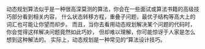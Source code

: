动态规划算法似乎是一种很高深莫测的算法，你会在一些面试或算法书籍的高级技巧部分看到相关内容，
什么状态转移方程，重叠子问题，最优子结构等高大上的词汇也可能让你望而却步。
而且，当你去看用动态规划解决某个问题的代码时，你会觉得这样解决问题竟然如此巧妙，
但却难以理解，你可能惊讶于人家是怎么想到这种解法的。
实际上，动态规划是一种常见的“算法设计技巧。